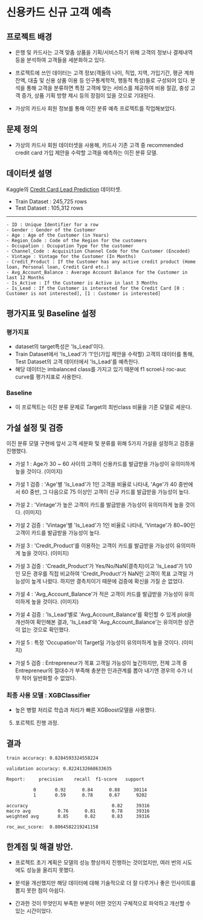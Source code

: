 신용카드 신규 고객 예측
=========================



## 프로젝트 배경 
 - 은행 및 카드사는 고객 맞춤 상품을 기획/서비스하기 위해 고객의 정보나 결제내역 등을 분석하여 고객들을 세분화하고 있다.
 
 - 프로젝트에 쓰인 데이터는 고객 정보(객들의 나이, 직업, 지역, 가입기간, 평균 계좌 잔액, 대출 및 신용 상품 이용 등 인구통계학적, 행동적 특성)들로 구성되어 있다. 분석을 통해 고객을 분류하면 특정 고객에 맞는 서비스를 제공하여 비용 절감, 충성 고객 증가, 상품 기획 방향 제시 등의 장점이 있을 것으로 기대된다.
 
 - 가상의 카드사 회원 정보를 통해 이진 분류 예측 프로젝트를 작업해보았다.



## 문제 정의
 - 가상의 카드사 회원 데이터셋을 사용해, 카드사 기존 고객 중 recommended credit card 가입 제안을 수락할 고객을 예측하는 이진 분류 모델.



## 데이터셋 설명
Kaggle의 [Credit Card Lead Prediction](https://www.kaggle.com/datasets/sajidhussain3/jobathon-may-2021-credit-card-lead-prediction) 데이터셋.

- Train Dataset : 245,725 rows
- Test Dataset : 105,312 rows

***
    - ID : Unique Identifier for a row
    - Gender : Gender of the Customer
    - Age : Age of the Customer (in Years)
    - Region_Code : Code of the Region for the customers
    - Occupation : Occupation Type for the customer
    - Channel_Code : Acquisition Channel Code for the Customer (Encoded)
    - Vintage : Vintage for the Customer (In Months)
    - Credit_Product : If the Customer has any active credit product (Home loan, Personal loan, Credit Card etc.)
    - Avg_Account_Balance : Average Account Balance for the Customer in last 12 Months
    - Is_Active : If the Customer is Active in last 3 Months
    - Is_Lead : If the Customer is interested for the Credit Card [0 : Customer is not interested], [1 : Customer is interested]



## 평가지표 및 Baseline 설정


### 평가지표 
 - dataset의 target특성은 'Is_Lead'이다.
 - Train Dataset에서 'Is_Lead'가 '1'인(가입 제안을 수락할) 고객의 데이터를 통해, Test Dataset의 고객 데이터에서 'Is_Lead'를 예측한다.
 - 해당 데이터는 imbalanced class를 가지고 있기 때문에 f1 scroe나 roc-auc curve를 평가지표로 사용한다.


### Baseline
 - 이 프로젝트는 이진 분류 문제로 Target의 최빈class 비율을 기준 모델로 세운다.
 


## 가설 설정 및 검증
 이진 분류 모델 구현에 앞서 고객 세분화 및 분류를 위해 5가지 가설을 설정하고 검증을 진행했다.
 
 - 가설 1 : Age가 30 ~ 60 사이의 고객이 신용카드를 발급받을 가능성이 유의미하게 높을 것이다.
(이미지)
 - 가설 1 검증 : 'Age'별 'Is_Lead'가 1인 고객을 비율로 나타내, 'Age'가 40 중반에서 60 중반, 그 다음으로 75 이상인 고객이 신규 카드를 발급받을 가능성이 높다.
 

 - 가설 2 : 'Vintage'가 높은 고객이 카드를 발급받을 가능성이 유의미하게 높을 것이다.
 (이미지)
 - 가설 2 검증 : 'Vintage'별 'Is_Lead'가 1인 비율로 나타내, 'Vintage'가 80~90인 고객이 카드를 발급받을 가능성이 높다.


 - 가설 3 : 'Credit_Product'를 이용하는 고객이 카드를 발급받을 가능성이 유의미하게 높을 것이다.
 (이미지)
 - 가설 3 검증 : 'Creadit_Product'가 Yes/No/NaN(결측치)이고 'Is_Lead'가 1/0인 모든 경우를 직접 비교하여 'Credit_Product'가 NaN인 고객이 목표 고객일 가능성이 높게 나왔다. 하지만 결측치이기 때문에 검증에 확신을 가질 순 없었다.

 - 가설 4 : 'Avg_Account_Balance'가 적은 고객이 카드를 발급받을 가능성이 유의미하게 높을 것이다.
 (이미지)
 - 가설 4 검증 : 'Is_Lead'별로 'Avg_Account_Balance'를 확인할 수 있게 plot을 개선하여 확인해본 결과, 'Is_Lead'와 'Avg_Account_Balance'는 유의미한 상관이 없는 것으로 확인했다.

- 가설 5 : 특정 'Occupation'이 Target일 가능성이 유의미하게 높을 것이다.
(이미지)
- 가설 5 검증 : Entrepreneur가 목표 고객일 가능성이 높긴하지만, 전체 고객 중 Entrepreneur의 절대수가 부족해 충분한 인과관계를 뽑아 내기엔 경우의 수가 너무 적어 일반화할 수 없었다.



### 최종 사용 모델 : XGBClassifier
 - 높은 병렬 처리로 학습과 처리가 빠른 XGBoost모델을 사용했다.

5. 포르젝트 진행 과정.


## 결과 

    train accuracy: 0.8284593324558224
    
    validation accuracy: 0.8224132668633635

    Report:     precision    recall  f1-score   support

              0       0.92      0.84      0.88     30114
              1       0.59      0.78      0.67      9202
           
    accuracy                               0.82     39316
    macro avg          0.76      0.81      0.78     39316
    weighted avg       0.85      0.82      0.83     39316

    roc_auc_score:  0.8064582219241158



## 한계점 및 해결 방안.

- 프로젝트 초기 계획은 모델의 성능 향상까지 진행하는 것이었지만, 여러 번의 시도에도 성능을 올리지 못했다.

- 분석을 개선했지만 해당 데이터에 대해 기술적으로 더 잘 다루거나 좋은 인사이트를 뽑지 못한 점이 아쉽다.

- 간과한 것이 무엇인지 부족한 부분이 어떤 것인지 구체적으로 파악하고 개선할 수 있는 시간이었다.
